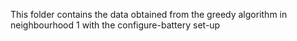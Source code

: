 This folder contains the data obtained from the greedy algorithm in neighbourhood 1 with the configure-battery set-up
